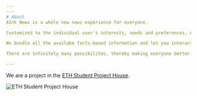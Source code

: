 ```yaml
---
---
# About
AInk News is a whole new news experience for everyone.

Customized to the individual user's interests, needs and preferences, AInk is the central news platform of the future.

We bundle all the availabe facts-based information and let you interact with news articles. To enhance the way we all read and work with news, we generate and tailor the content to your likings or needs - whether in style, length, information you need, argumentation lines, further researching, concision or other relevant parameters...

There are infinitely many possibilites, thereby making everyone better informed than ever.

---
```


We are a project in the [ETH Student Project House](https://sph.ethz.ch).

![ETH Student Project House](/sph-logo.svg)
